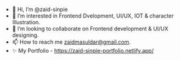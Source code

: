 - 👋 Hi, I’m @zaid-sinpie
- 👀 I’m interested in Frontend Dvelopment, UI/UX, IOT & character Illustration.
- 💞️ I’m looking to collaborate on Frontend development & UI/UX designing.
- 📫 How to reach me zaidmasuldar@gmail.com.
- ✨ My Portfolio - https://zaid-sinpie-portfolio.netlify.app/
<!---
zaid-sinpie/zaid-sinpie is a ✨ special ✨ repository because its `README.md` (this file) appears on your GitHub profile.
You can click the Preview link to take a look at your changes.
--->
